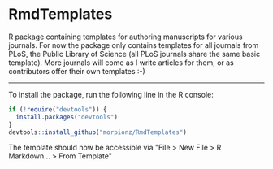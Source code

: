 RmdTemplates
============

R package containing templates for authoring manuscripts for various journals. 
For now the package only contains templates for all journals from PLoS, the 
Public Library of Science (all PLoS journals share the same basic template). 
More journals will come as I write articles for them, or as contributors offer 
their own templates :-) 

---

To install the package, run the following line in the R console: 

```R
if (!require("devtools")) {
  install.packages("devtools")
}
devtools::install_github("morpionz/RmdTemplates")
``` 

The template should now be accessible via "File > New File > R Markdown... > 
From Template"